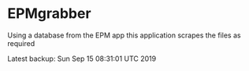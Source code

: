 # EPMgrabber
Using a database from the EPM app this application scrapes the files as required


Latest backup: Sun Sep 15 08:31:01 UTC 2019
